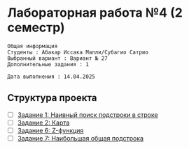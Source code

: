 # Лабораторная работа №4 (2 семестр)

    Общая информация
    Студенты : Абакар Иссака Малли/Субагио Сатрио
    Выбранный вариант : Вариант № 27
    Дополнительные задания : 1

    Дата выполнения : 14.04.2025

## Структура проекта

- [ ] [Задание 1: Наивный поиск подстроки в строке](https://github.com/merab235/Algorithme-2e-semestre/tree/main/lab4/lab_1)
- [ ] [Задание 2: Карта](https://github.com/merab235/Algorithme-2e-semestre/tree/main/lab4/lab_2)
- [ ] [Задание 6: Z-функция](https://github.com/merab235/Algorithme-2e-semestre/tree/main/lab4/lab_6)
- [ ] [Задание 7: Наибольшая общая подстрока](https://github.com/merab235/Algorithme-2e-semestre/tree/main/lab4/lab_7)
